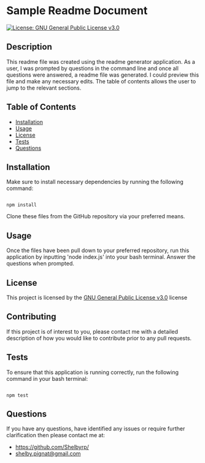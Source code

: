 # Sample Readme Document

[![License: GNU General Public License v3.0](https://img.shields.io/badge/License-GNU%20General%20Public%20License%20v3.0-yellow.svg)](https://www.gnu.org/licenses/gpl-3.0.en.html)

## Description

This readme file was created using the readme generator application. As a user, I was prompted by questions in the command line and once all questions were answered, a readme file was generated. I could preview this file and make any necessary edits. The table of contents allows the user to jump to the relevant sections.

## Table of Contents

- [Installation](#installation)
- [Usage](#usage)
- [License](#license)
- [Tests](#tests)
- [Questions](#questions)

## Installation

Make sure to install necessary dependencies by running the following command:

```

npm install

```

Clone these files from the GitHub repository via your preferred means.

## Usage

Once the files have been pull down to your preferred repository, run this application by inputting 'node index.js' into your bash terminal. Answer the questions when prompted.

## License

This project is licensed by the [GNU General Public License v3.0](https://www.gnu.org/licenses/gpl-3.0.en.html) license

## Contributing

If this project is of interest to you, please contact me with a detailed description of how you would like to contribute prior to any pull requests.

## Tests

To ensure that this application is running correctly, run the following command in your bash terminal:

```

npm test

```

## Questions

If you have any questions, have identified any issues or require further clarification then please contact me at:

- https://github.com/Shelbyrp/
- shelby.pignat@gmail.com
